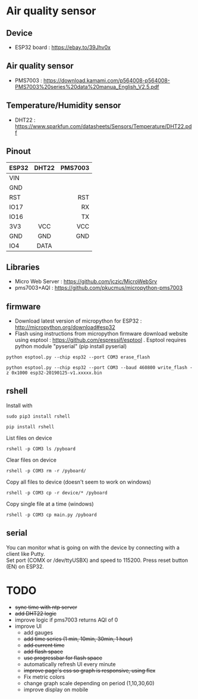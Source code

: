 # Air quality sensor
## Device
- ESP32 board : https://ebay.to/39Jhv0x
## Air quality sensor
- PMS7003 : https://download.kamami.com/p564008-p564008-PMS7003%20series%20data%20manua_English_V2.5.pdf
## Temperature/Humidity sensor
- DHT22 : https://www.sparkfun.com/datasheets/Sensors/Temperature/DHT22.pdf
## Pinout
| ESP32         | DHT22         | PMS7003     |
| ------------- |:-------------:| -----------:|
|VIN		    |               |             |
|GND		    |               |             |
|RST            |               |RST          |
|IO17		    |               |RX           |
|IO16		    |               |TX           |
|3V3	        |VCC            |VCC          |
|GND	        |GND            |GND          |	
|IO4            |DATA           |             |	

## Libraries
- Micro Web Server : https://github.com/jczic/MicroWebSrv
- pms7003+AQI : https://github.com/pkucmus/micropython-pms7003

## firmware
- Download latest version of micropython for ESP32 : http://micropython.org/download#esp32
- Flash using instructions from micropython firmware download website using esptool : https://github.com/espressif/esptool . Esptool requires python module "pyserial" (pip install pyserial)
```console
python esptool.py --chip esp32 --port COM3 erase_flash
```
```console
python esptool.py --chip esp32 --port COM3 --baud 460800 write_flash -z 0x1000 esp32-20190125-v1.xxxxx.bin
```

## rshell
Install with 
```console
sudo pip3 install rshell
```
```console
pip install rshell
```
List files on device
```console
rshell -p COM3 ls /pyboard
```
Clear files on device
```console
rshell -p COM3 rm -r /pyboard/
```
Copy all files to device (doesn't seem to work on windows)
```console
rshell -p COM3 cp -r device/* /pyboard
```
Copy single file at a time (windows)
```console
rshell -p COM3 cp main.py /pyboard
```

## serial
You can monitor what is going on with the device by connecting with a client like Putty.  
Set port (COMX or /dev/ttyUSBX) and speed to 115200. Press reset button (EN) on ESP32.

# TODO
- ~~sync time with ntp server~~
- ~~add DHT22 logic~~
- improve logic if pms7003 returns AQI of 0
- improve UI
  - add gauges
  - ~~add time series (1 min, 10min, 30min, 1 hour)~~
  - ~~add current time~~
  - ~~add flash space~~
  - ~~use progressbar for flash space~~
  - automatically refresh UI every minute
  - ~~improve page's css so graph is responsive, using flex~~
  - Fix metric colors
  - change graph scale depending on period (1,10,30,60)
  - improve display on mobile